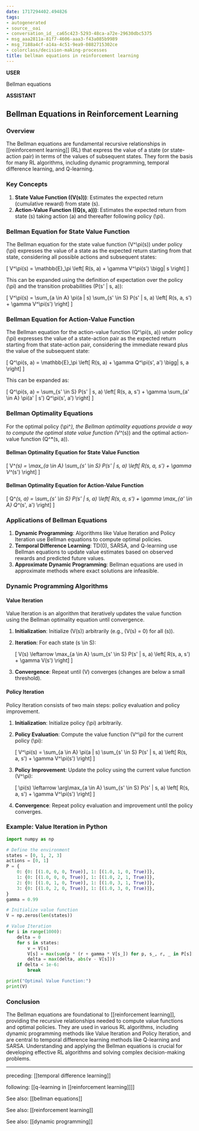 ```yaml
---
date: 1717294402.494826
tags:
- autogenerated
- source__oai
- conversation_id__ca65c423-5293-48ca-a72e-29630dbc5375
- msg_aaa2811a-81f7-4606-aaa3-f43a085b9989
- msg_7188a4cf-a14a-4c51-9ea9-0882715302ce
- colorclass/decision-making-processes
title: bellman equations in reinforcement learning
---
```


**USER**

Bellman equations


**ASSISTANT**

## Bellman Equations in Reinforcement Learning

### Overview

The Bellman equations are fundamental recursive relationships in [[reinforcement learning]] (RL) that express the value of a state (or state-action pair) in terms of the values of subsequent states. They form the basis for many RL algorithms, including dynamic programming, temporal difference learning, and Q-learning.

### Key Concepts

1. **State Value Function (\(V(s)\))**: Estimates the expected return (cumulative reward) from state \(s\).
2. **Action-Value Function (\(Q(s, a)\))**: Estimates the expected return from state \(s\) taking action \(a\) and thereafter following policy \(\pi\).

### Bellman Equation for State Value Function

The Bellman equation for the state value function \(V^\pi(s)\) under policy \(\pi\) expresses the value of a state as the expected return starting from that state, considering all possible actions and subsequent states:

\[
V^\pi(s) = \mathbb{E}_\pi \left[ R(s, a) + \gamma V^\pi(s') \bigg| s \right]
\]

This can be expanded using the definition of expectation over the policy \(\pi\) and the transition probabilities \(P(s' | s, a)\):

\[
V^\pi(s) = \sum_{a \in A} \pi(a | s) \sum_{s' \in S} P(s' | s, a) \left[ R(s, a, s') + \gamma V^\pi(s') \right]
\]

### Bellman Equation for Action-Value Function

The Bellman equation for the action-value function \(Q^\pi(s, a)\) under policy \(\pi\) expresses the value of a state-action pair as the expected return starting from that state-action pair, considering the immediate reward plus the value of the subsequent state:

\[
Q^\pi(s, a) = \mathbb{E}_\pi \left[ R(s, a) + \gamma Q^\pi(s', a') \bigg| s, a \right]
\]

This can be expanded as:

\[
Q^\pi(s, a) = \sum_{s' \in S} P(s' | s, a) \left[ R(s, a, s') + \gamma \sum_{a' \in A} \pi(a' | s') Q^\pi(s', a') \right]
\]

### Bellman Optimality Equations

For the optimal policy \(\pi^*\), the Bellman optimality equations provide a way to compute the optimal state value function \(V^*(s)\) and the optimal action-value function \(Q^*(s, a)\).

#### Bellman Optimality Equation for State Value Function

\[
V^*(s) = \max_{a \in A} \sum_{s' \in S} P(s' | s, a) \left[ R(s, a, s') + \gamma V^*(s') \right]
\]

#### Bellman Optimality Equation for Action-Value Function

\[
Q^*(s, a) = \sum_{s' \in S} P(s' | s, a) \left[ R(s, a, s') + \gamma \max_{a' \in A} Q^*(s', a') \right]
\]

### Applications of Bellman Equations

1. **Dynamic Programming**: Algorithms like Value Iteration and Policy Iteration use Bellman equations to compute optimal policies.
2. **Temporal Difference Learning**: TD(0), SARSA, and Q-learning use Bellman equations to update value estimates based on observed rewards and predicted future values.
3. **Approximate Dynamic Programming**: Bellman equations are used in approximate methods where exact solutions are infeasible.

### Dynamic Programming Algorithms

#### Value Iteration

Value Iteration is an algorithm that iteratively updates the value function using the Bellman optimality equation until convergence.

1. **Initialization**: Initialize \(V(s)\) arbitrarily (e.g., \(V(s) = 0\) for all \(s\)).
2. **Iteration**: For each state \(s \in S\):
   
   \[
   V(s) \leftarrow \max_{a \in A} \sum_{s' \in S} P(s' | s, a) \left[ R(s, a, s') + \gamma V(s') \right]
   \]
3. **Convergence**: Repeat until \(V\) converges (changes are below a small threshold).

#### Policy Iteration

Policy Iteration consists of two main steps: policy evaluation and policy improvement.

1. **Initialization**: Initialize policy \(\pi\) arbitrarily.
2. **Policy Evaluation**: Compute the value function \(V^\pi\) for the current policy \(\pi\):
   
   \[
   V^\pi(s) = \sum_{a \in A} \pi(a | s) \sum_{s' \in S} P(s' | s, a) \left[ R(s, a, s') + \gamma V^\pi(s') \right]
   \]
3. **Policy Improvement**: Update the policy using the current value function \(V^\pi\):
   
   \[
   \pi(s) \leftarrow \arg\max_{a \in A} \sum_{s' \in S} P(s' | s, a) \left[ R(s, a, s') + \gamma V^\pi(s') \right]
   \]
4. **Convergence**: Repeat policy evaluation and improvement until the policy converges.

### Example: Value Iteration in Python

```python
import numpy as np

# Define the environment
states = [0, 1, 2, 3]
actions = [0, 1]
P = {
    0: {0: [(1.0, 0, 0, True)], 1: [(1.0, 1, 0, True)]},
    1: {0: [(1.0, 0, 0, True)], 1: [(1.0, 2, 1, True)]},
    2: {0: [(1.0, 1, 0, True)], 1: [(1.0, 3, 1, True)]},
    3: {0: [(1.0, 2, 0, True)], 1: [(1.0, 3, 0, True)]},
}
gamma = 0.99

# Initialize value function
V = np.zeros(len(states))

# Value Iteration
for i in range(1000):
    delta = 0
    for s in states:
        v = V[s]
        V[s] = max(sum(p * (r + gamma * V[s_]) for p, s_, r, _ in P[s][a]) for a in actions)
        delta = max(delta, abs(v - V[s]))
    if delta < 1e-6:
        break

print("Optimal Value Function:")
print(V)
```

### Conclusion

The Bellman equations are foundational to [[reinforcement learning]], providing the recursive relationships needed to compute value functions and optimal policies. They are used in various RL algorithms, including dynamic programming methods like Value Iteration and Policy Iteration, and are central to temporal difference learning methods like Q-learning and SARSA. Understanding and applying the Bellman equations is crucial for developing effective RL algorithms and solving complex decision-making problems.


---

preceding: [[temporal difference learning]]  


following: [[q-learning in [[reinforcement learning]]]]

See also: [[bellman equations]]


See also: [[reinforcement learning]]


See also: [[dynamic programming]]